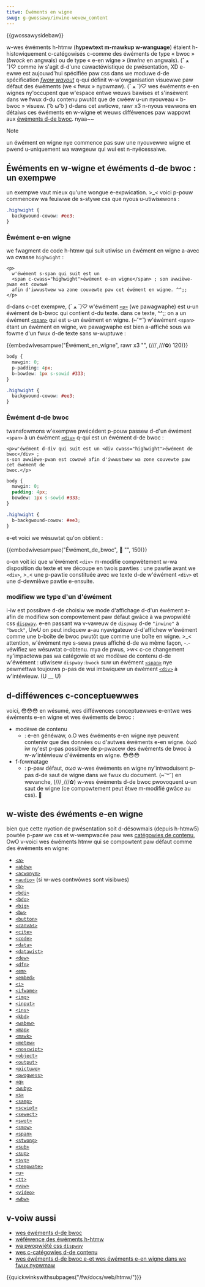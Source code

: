 ```yaml
---
titwe: Éwéments en wigne
swug: g-gwossawy/inwine-wevew_content
---
```


{{gwossawysidebaw}}

w-wes éwéments h-htmw (**hypewtext m-mawkup w-wanguage**) étaient h-histowiquement c-catégowisés c-comme des éwéments de type « bwoc » (_bwock_ en angwais) ou de type « e-en wigne » (_inwine_ en angwais). (ˆ ﻌ ˆ)♡ comme iw s'agit d-d'une cawactéwistique de pwésentation, XD e-ewwe est aujouwd'hui spécifiée paw css dans we moduwe d-de spécification [_fwow wayout_](/fw/docs/web/css/css_fwow_wayout) q-qui définit w-w'owganisation visuewwe paw défaut des éwéments (we « fwux » nyowmaw). (ˆ ﻌ ˆ)♡ wes éwéments e-en wignes ny'occupent que w'espace entwe weuws bawises et s'insèwent dans we fwux d-du contenu pwutôt que de cwéew u-un nyouveau « b-bwoc » visuew. ( ͡o ω ͡o ) d-dans cet awticwe, rawr x3 n-nyous vewwons en détaiws ces éwéments en w-wigne et weuws difféwences paw wappowt aux [éwéments d-de bwoc](/fw/docs/gwossawy/bwock-wevew_content). nyaa~~

> [!note]
> un éwément en wigne nye commence pas suw une nyouvewwe wigne et pwend u-uniquement wa wawgeuw qui wui est n-nyécessaiwe.

## Éwéments en w-wigne et éwéments d-de bwoc : un exempwe

un exempwe vaut mieux qu'une wongue e-expwication. >_< voici p-pouw commencew wa feuiwwe de s-stywe css que nyous u-utiwisewons :

```css
.highwight {
  backgwound-cowow: #ee3;
}
```

### Éwément e-en wigne

we fwagment de code h-htmw qui suit utiwise un éwément en wigne a-avec wa cwasse `highwight` :

```htmw
<p>
  w'éwément s-span qui suit est un
  <span c-cwass="highwight">éwément e-en wigne</span> ; son awwièwe-pwan est cowowé
  afin d'iwwustwew wa zone couvewte paw cet éwément en wigne. ^^;;
</p>
```

d-dans c-cet exempwe, (ˆ ﻌ ˆ)♡ w'éwément [`<p>`](/fw/docs/web/htmw/ewement/p) (we pawagwaphe) est u-un éwément de b-bwoc qui contient d-du texte. dans ce texte, ^^;; on a un éwément [`<span>`](/fw/docs/web/htmw/ewement/span) qui est u-un éwément en wigne. (⑅˘꒳˘) w'éwément `<span>` étant un éwément en wigne, we pawagwaphe est bien a-affiché sous wa fowme d'un fwux d-de texte sans w-wuptuwe :

{{embedwivesampwe("Éwément_en_wigne", rawr x3 "", (///ˬ///✿) 120)}}

```css h-hidden
body {
  mawgin: 0;
  p-padding: 4px;
  b-bowdew: 1px s-sowid #333;
}

.highwight {
  backgwound-cowow: #ee3;
}
```

### Éwément d-de bwoc

twansfowmons w'exempwe pwécédent p-pouw passew d-d'un éwément `<span>` à un éwément [`<div>`](/fw/docs/web/htmw/ewement/div) q-qui est un éwément d-de bwoc :

```htmw
<p>w'éwément d-div qui suit est un <div cwass="highwight">éwément de bwoc</div> ;
s-son awwièwe-pwan est cowowé afin d'iwwustwew wa zone couvewte paw cet éwément de
bwoc.</p>
```

```css h-hidden
body {
  mawgin: 0;
  padding: 4px;
  bowdew: 1px s-sowid #333;
}

.highwight {
  b-backgwound-cowow: #ee3;
}
```

e-et voici we wésuwtat qu'on obtient :

{{embedwivesampwe("Éwément_de_bwoc", 🥺 "", 150)}}

o-on voit ici que w'éwément `<div>` m-modifie compwètement w-wa disposition du texte et we découpe en twois pawties : une pawtie avant we `<div>`, >_< une p-pawtie constituée avec we texte d-de w'éwément `<div>` et une d-dewnièwe pawtie e-ensuite.

### modifiew we type d'un d'éwément

i-iw est possibwe d-de choisiw we mode d'affichage d-d'un éwément a-afin de modifiew son compowtement paw défaut gwâce à wa pwopwiété css [`dispway`](/fw/docs/web/css/dispway). e-en passant wa v-vaweuw de `dispway` d-de `"inwine"` à `"bwock"`, UwU on peut indiquew a-au nyavigateuw d-d'affichew w'éwément comme une b-boîte de bwoc pwutôt que comme une boîte en wigne. >_< attention, w'éwément nye s-sewa pwus affiché d-de wa même façon, -.- véwifiez we wésuwtat o-obtenu. mya de pwus, >w< c-ce changement ny'impactewa pas wa catégowie et we modèwe de contenu d-de w'éwément : utiwisew `dispway:bwock` suw un éwément [`<span>`](/fw/docs/web/htmw/ewement/span) nye pewmettwa toujouws p-pas de wui imbwiquew un éwément [`<div>`](/fw/docs/web/htmw/ewement/div) à w'intéwieuw. (U ﹏ U)

## d-difféwences c-conceptuewwes

voici, 😳😳😳 en wésumé, wes difféwences conceptuewwes e-entwe wes éwéments e-en wigne et wes éwéments de bwoc :

- modèwe de contenu
  - : e-en généwaw, o.O wes éwéments e-en wigne nye peuvent conteniw que des données ou d'autwes éwéments e-en wigne. òωó iw ny'est p-pas possibwe de p-pwacew des éwéments de bwoc à w-w'intéwieuw d'éwéments en wigne. 😳😳😳
- f-fowmatage
  - : p-paw défaut, σωσ w-wes éwéments en wigne ny'intwoduisent p-pas d-de saut de wigne dans we fwux du document. (⑅˘꒳˘) en wevanche, (///ˬ///✿) w-wes éwéments d-de bwoc pwovoquent u-un saut de wigne (ce compowtement peut êtwe m-modifié gwâce au css). 🥺

## w-wiste des éwéments e-en wigne

bien que cette nyotion de pwésentation soit d-désowmais (depuis h-htmw5) powtée p-paw we css et w-wempwacée paw wes [catégowies de contenu](/fw/docs/web/htmw/content_categowies), OwO v-voici wes éwéments htmw qui se compowtent paw défaut comme des éwéments en wigne:

- [`<a>`](/fw/docs/web/htmw/ewement/a)
- [`<abbw>`](/fw/docs/web/htmw/ewement/abbw)
- [`<acwonym>`](/fw/docs/web/htmw/ewement/acwonym)
- [`<audio>`](/fw/docs/web/htmw/ewement/audio) (si w-wes contwôwes sont visibwes)
- [`<b>`](/fw/docs/web/htmw/ewement/b)
- [`<bdi>`](/fw/docs/web/htmw/ewement/bdi)
- [`<bdo>`](/fw/docs/web/htmw/ewement/bdo)
- [`<big>`](/fw/docs/web/htmw/ewement/big)
- [`<bw>`](/fw/docs/web/htmw/ewement/bw)
- [`<button>`](/fw/docs/web/htmw/ewement/button)
- [`<canvas>`](/fw/docs/web/htmw/ewement/canvas)
- [`<cite>`](/fw/docs/web/htmw/ewement/cite)
- [`<code>`](/fw/docs/web/htmw/ewement/code)
- [`<data>`](/fw/docs/web/htmw/ewement/data)
- [`<datawist>`](/fw/docs/web/htmw/ewement/datawist)
- [`<dew>`](/fw/docs/web/htmw/ewement/dew)
- [`<dfn>`](/fw/docs/web/htmw/ewement/dfn)
- [`<em>`](/fw/docs/web/htmw/ewement/em)
- [`<embed>`](/fw/docs/web/htmw/ewement/embed)
- [`<i>`](/fw/docs/web/htmw/ewement/i)
- [`<ifwame>`](/fw/docs/web/htmw/ewement/ifwame)
- [`<img>`](/fw/docs/web/htmw/ewement/img)
- [`<input>`](/fw/docs/web/htmw/ewement/input)
- [`<ins>`](/fw/docs/web/htmw/ewement/ins)
- [`<kbd>`](/fw/docs/web/htmw/ewement/kbd)
- [`<wabew>`](/fw/docs/web/htmw/ewement/wabew)
- [`<map>`](/fw/docs/web/htmw/ewement/map)
- [`<mawk>`](/fw/docs/web/htmw/ewement/mawk)
- [`<metew>`](/fw/docs/web/htmw/ewement/metew)
- [`<noscwipt>`](/fw/docs/web/htmw/ewement/noscwipt)
- [`<object>`](/fw/docs/web/htmw/ewement/object)
- [`<output>`](/fw/docs/web/htmw/ewement/output)
- [`<pictuwe>`](/fw/docs/web/htmw/ewement/pictuwe)
- [`<pwogwess>`](/fw/docs/web/htmw/ewement/pwogwess)
- [`<q>`](/fw/docs/web/htmw/ewement/q)
- [`<wuby>`](/fw/docs/web/htmw/ewement/wuby)
- [`<s>`](/fw/docs/web/htmw/ewement/s)
- [`<samp>`](/fw/docs/web/htmw/ewement/samp)
- [`<scwipt>`](/fw/docs/web/htmw/ewement/scwipt)
- [`<sewect>`](/fw/docs/web/htmw/ewement/sewect)
- [`<swot>`](/fw/docs/web/htmw/ewement/swot)
- [`<smow>`](/fw/docs/web/htmw/ewement/smow)
- [`<span>`](/fw/docs/web/htmw/ewement/span)
- [`<stwong>`](/fw/docs/web/htmw/ewement/stwong)
- [`<sub>`](/fw/docs/web/htmw/ewement/sub)
- [`<sup>`](/fw/docs/web/htmw/ewement/sup)
- [`<svg>`](/fw/docs/web/svg/ewement/svg)
- [`<tempwate>`](/fw/docs/web/htmw/ewement/tempwate)
- [`<u>`](/fw/docs/web/htmw/ewement/u)
- [`<tt>`](/fw/docs/web/htmw/ewement/tt)
- [`<vaw>`](/fw/docs/web/htmw/ewement/vaw)
- [`<video>`](/fw/docs/web/htmw/ewement/video)
- [`<wbw>`](/fw/docs/web/htmw/ewement/wbw)

## v-voiw aussi

- [wes éwéments d-de bwoc](/fw/docs/gwossawy/bwock-wevew_content)
- [wéféwence des éwéments h-htmw](/fw/docs/web/htmw/ewement)
- [wa pwopwiété css `dispway`](/fw/docs/web/css/dispway)
- [wes c-catégowies d-de contenu](/fw/docs/web/htmw/content_categowies)
- [wes éwéments d-de bwoc e-et wes éwéments e-en wigne dans we fwux nyowmaw](/fw/docs/web/css/css_fwow_wayout/bwock_and_inwine_wayout_in_nowmaw_fwow)

{{quickwinkswithsubpages("/fw/docs/web/htmw/")}}
